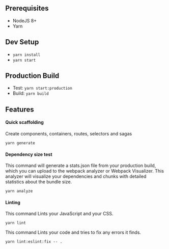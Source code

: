 Prerequisites
---

* NodeJS 8+
* Yarn

Dev Setup
---

* `yarn install`
* `yarn start`

Production Build
---
* Test:
`yarn start:production`
* Build:
`yarn build`

Features
---

#### Quick scaffolding
Create components, containers, routes, selectors and sagas

`yarn generate`


#### Dependency size test
This command will generate a stats.json file from your production build, which you can upload to the webpack analyzer or Webpack Visualizer. This analyzer will visualize your dependencies and chunks with detailed statistics about the bundle size.

`yarn analyze`


#### Linting
This command Lints your JavaScript and your CSS.

`yarn lint`

This command Lints your code and tries to fix any errors it finds.

`yarn lint:eslint:fix -- .`
